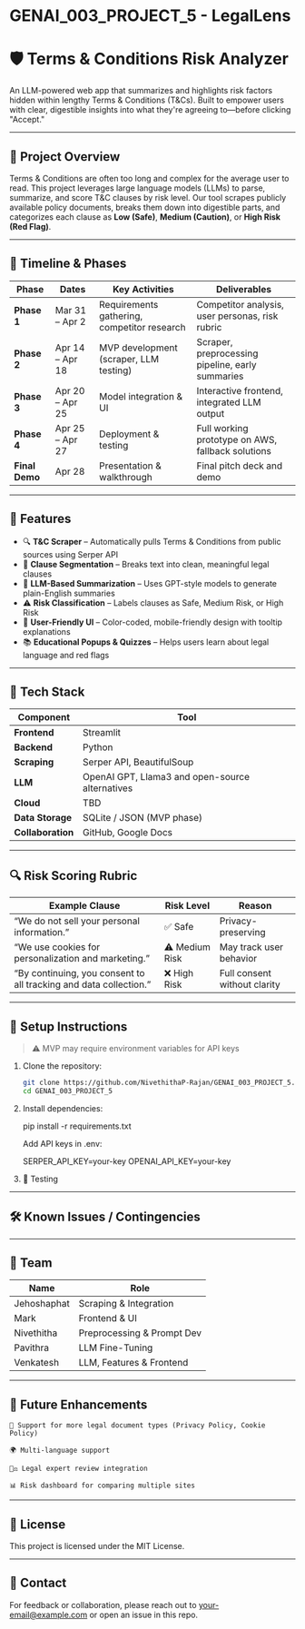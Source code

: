 # GENAI_003_PROJECT_5 - LegalLens

# 🛡️ Terms & Conditions Risk Analyzer

An LLM-powered web app that summarizes and highlights risk factors hidden within lengthy Terms & Conditions (T&Cs). Built to empower users with clear, digestible insights into what they're agreeing to—before clicking "Accept."

---

## 🚀 Project Overview

Terms & Conditions are often too long and complex for the average user to read. This project leverages large language models (LLMs) to parse, summarize, and score T&C clauses by risk level. Our tool scrapes publicly available policy documents, breaks them down into digestible parts, and categorizes each clause as **Low (Safe)**, **Medium (Caution)**, or **High Risk (Red Flag)**.

---

## 📅 Timeline & Phases

| Phase | Dates | Key Activities | Deliverables |
|-------|-------|----------------|--------------|
| **Phase 1** | Mar 31 – Apr 2 | Requirements gathering, competitor research | Competitor analysis, user personas, risk rubric |
| **Phase 2** | Apr 14 – Apr 18 | MVP development (scraper, LLM testing) | Scraper, preprocessing pipeline, early summaries |
| **Phase 3** | Apr 20 – Apr 25 | Model integration & UI | Interactive frontend, integrated LLM output |
| **Phase 4** | Apr 25 – Apr 27 | Deployment & testing | Full working prototype on AWS, fallback solutions |
| **Final Demo** | Apr 28 | Presentation & walkthrough | Final pitch deck and demo |

---

## 🧠 Features

- 🔍 **T&C Scraper** – Automatically pulls Terms & Conditions from public sources using Serper API
- 📄 **Clause Segmentation** – Breaks text into clean, meaningful legal clauses
- 🤖 **LLM-Based Summarization** – Uses GPT-style models to generate plain-English summaries
- ⚠️ **Risk Classification** – Labels clauses as Safe, Medium Risk, or High Risk
- 🎨 **User-Friendly UI** – Color-coded, mobile-friendly design with tooltip explanations
- 📚 **Educational Popups & Quizzes** – Helps users learn about legal language and red flags

---

## 🧩 Tech Stack

| Component | Tool |
|----------|------|
| **Frontend** | Streamlit |
| **Backend** | Python |
| **Scraping** | Serper API, BeautifulSoup |
| **LLM** | OpenAI GPT, Llama3 and open-source alternatives |
| **Cloud** | TBD |
| **Data Storage** | SQLite / JSON (MVP phase) |
| **Collaboration** | GitHub, Google Docs |

---

## 🔍 Risk Scoring Rubric

| Example Clause | Risk Level | Reason |
|----------------|------------|--------|
| “We do not sell your personal information.” | ✅ Safe | Privacy-preserving |
| “We use cookies for personalization and marketing.” | ⚠️ Medium Risk | May track user behavior |
| “By continuing, you consent to all tracking and data collection.” | ❌ High Risk | Full consent without clarity |

---

## 🔧 Setup Instructions

> ⚠️ MVP may require environment variables for API keys

1. Clone the repository:
   ```bash
   git clone https://github.com/NivethithaP-Rajan/GENAI_003_PROJECT_5.git
   cd GENAI_003_PROJECT_5

2. Install dependencies:

    pip install -r requirements.txt

    Add API keys in .env:

    SERPER_API_KEY=your-key
    OPENAI_API_KEY=your-key

3. 🧪 Testing

---

## 🛠️ Known Issues / Contingencies


---

## 👥 Team
| Name | Role |
|----------------|------------|
Jehoshaphat | Scraping & Integration
Mark | Frontend & UI
Nivethitha | Preprocessing & Prompt Dev
Pavithra | LLM Fine-Tuning
Venkatesh | LLM, Features & Frontend

---

## 📌 Future Enhancements

    📂 Support for more legal document types (Privacy Policy, Cookie Policy)

    🌍 Multi-language support

    🧑‍⚖️ Legal expert review integration

    📊 Risk dashboard for comparing multiple sites

---

## 💎 License

This project is licensed under the MIT License.

---

## 💬 Contact

For feedback or collaboration, please reach out to your-email@example.com or open an issue in this repo.